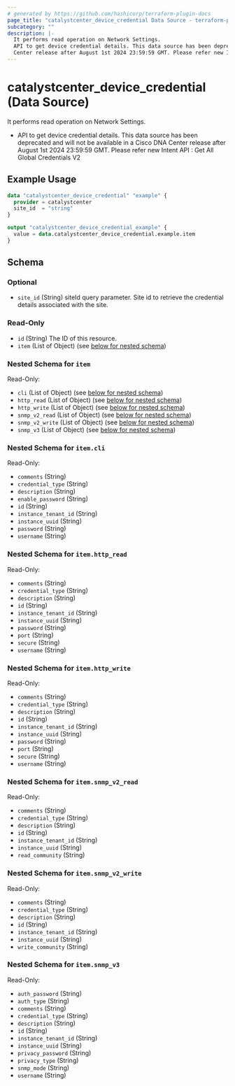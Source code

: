 ```yaml
---
# generated by https://github.com/hashicorp/terraform-plugin-docs
page_title: "catalystcenter_device_credential Data Source - terraform-provider-catalystcenter"
subcategory: ""
description: |-
  It performs read operation on Network Settings.
  API to get device credential details. This data source has been deprecated and will not be available in a Cisco DNA
  Center release after August 1st 2024 23:59:59 GMT. Please refer new Intent API : Get All Global Credentials V2
---
```


# catalystcenter_device_credential (Data Source)

It performs read operation on Network Settings.

- API to get device credential details. This data source has been deprecated and will not be available in a Cisco DNA
Center release after August 1st 2024 23:59:59 GMT. Please refer new Intent API : Get All Global Credentials V2

## Example Usage

```terraform
data "catalystcenter_device_credential" "example" {
  provider = catalystcenter
  site_id  = "string"
}

output "catalystcenter_device_credential_example" {
  value = data.catalystcenter_device_credential.example.item
}
```

<!-- schema generated by tfplugindocs -->
## Schema

### Optional

- `site_id` (String) siteId query parameter. Site id to retrieve the credential details associated with the site.

### Read-Only

- `id` (String) The ID of this resource.
- `item` (List of Object) (see [below for nested schema](#nestedatt--item))

<a id="nestedatt--item"></a>
### Nested Schema for `item`

Read-Only:

- `cli` (List of Object) (see [below for nested schema](#nestedobjatt--item--cli))
- `http_read` (List of Object) (see [below for nested schema](#nestedobjatt--item--http_read))
- `http_write` (List of Object) (see [below for nested schema](#nestedobjatt--item--http_write))
- `snmp_v2_read` (List of Object) (see [below for nested schema](#nestedobjatt--item--snmp_v2_read))
- `snmp_v2_write` (List of Object) (see [below for nested schema](#nestedobjatt--item--snmp_v2_write))
- `snmp_v3` (List of Object) (see [below for nested schema](#nestedobjatt--item--snmp_v3))

<a id="nestedobjatt--item--cli"></a>
### Nested Schema for `item.cli`

Read-Only:

- `comments` (String)
- `credential_type` (String)
- `description` (String)
- `enable_password` (String)
- `id` (String)
- `instance_tenant_id` (String)
- `instance_uuid` (String)
- `password` (String)
- `username` (String)


<a id="nestedobjatt--item--http_read"></a>
### Nested Schema for `item.http_read`

Read-Only:

- `comments` (String)
- `credential_type` (String)
- `description` (String)
- `id` (String)
- `instance_tenant_id` (String)
- `instance_uuid` (String)
- `password` (String)
- `port` (String)
- `secure` (String)
- `username` (String)


<a id="nestedobjatt--item--http_write"></a>
### Nested Schema for `item.http_write`

Read-Only:

- `comments` (String)
- `credential_type` (String)
- `description` (String)
- `id` (String)
- `instance_tenant_id` (String)
- `instance_uuid` (String)
- `password` (String)
- `port` (String)
- `secure` (String)
- `username` (String)


<a id="nestedobjatt--item--snmp_v2_read"></a>
### Nested Schema for `item.snmp_v2_read`

Read-Only:

- `comments` (String)
- `credential_type` (String)
- `description` (String)
- `id` (String)
- `instance_tenant_id` (String)
- `instance_uuid` (String)
- `read_community` (String)


<a id="nestedobjatt--item--snmp_v2_write"></a>
### Nested Schema for `item.snmp_v2_write`

Read-Only:

- `comments` (String)
- `credential_type` (String)
- `description` (String)
- `id` (String)
- `instance_tenant_id` (String)
- `instance_uuid` (String)
- `write_community` (String)


<a id="nestedobjatt--item--snmp_v3"></a>
### Nested Schema for `item.snmp_v3`

Read-Only:

- `auth_password` (String)
- `auth_type` (String)
- `comments` (String)
- `credential_type` (String)
- `description` (String)
- `id` (String)
- `instance_tenant_id` (String)
- `instance_uuid` (String)
- `privacy_password` (String)
- `privacy_type` (String)
- `snmp_mode` (String)
- `username` (String)
